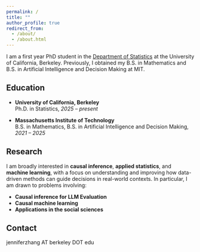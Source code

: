 ```yaml
---
permalink: /
title: ""
author_profile: true
redirect_from: 
  - /about/
  - /about.html
---
```


I am a first year PhD student in the [Department of Statistics](https://statistics.berkeley.edu/) at the University of California, Berkeley. Previously, I obtained my B.S. in Mathematics and B.S. in Artificial Intelligence and Decision Making at MIT.

Education
-----
- **University of California, Berkeley**  
  Ph.D. in Statistics, *2025 – present*  

- **Massachusetts Institute of Technology**  
  B.S. in Mathematics, B.S. in Artificial Intelligence and Decision Making, *2021 – 2025*  


Research
-----

I am broadly interested in **causal inference**, **applied statistics**, and **machine learning**, with a focus on understanding and improving how data-driven methods can guide decisions in real-world contexts. In particular, I am drawn to problems involving:  

- **Causal inference for LLM Evaluation**
- **Causal machine learning**
- **Applications in the social sciences**


Contact
-----

jenniferzhang AT berkeley DOT edu
